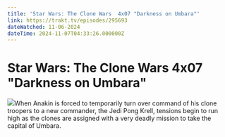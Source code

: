 ```yaml
---
title: 'Star Wars: The Clone Wars  4x07 "Darkness on Umbara"' 
link: https://trakt.tv/episodes/295693
dateWatched: 11-06-2024
dateTime: 2024-11-07T04:33:26.000000Z
---
```

# Star Wars: The Clone Wars  4x07 "Darkness on Umbara"

![](https://walter-r2.trakt.tv/images/episodes/000/295/693/screenshots/thumb/7ebbda1085.jpg)When Anakin is forced to temporarily turn over command of his clone troopers to a new commander, the Jedi Pong Krell, tensions begin to run high as the clones are assigned with a very deadly mission to take the capital of Umbara.